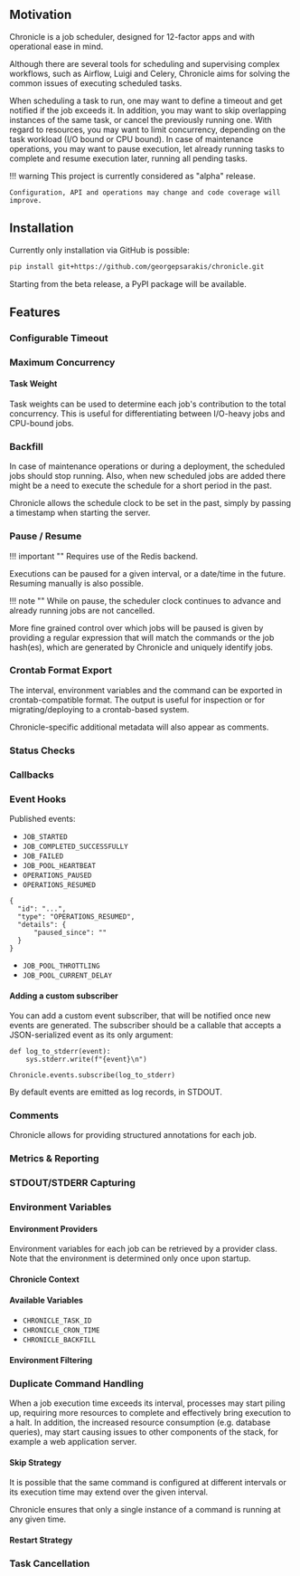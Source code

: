 ## Motivation

Chronicle is a job scheduler, designed for 12-factor apps and with operational ease in mind.

Although there are several tools for scheduling and supervising complex workflows, such as Airflow, Luigi and Celery,
Chronicle aims for solving the common issues of executing scheduled tasks.

When scheduling a task to run, one may want to define a timeout and get notified if the job exceeds it.
In addition, you may want to skip overlapping instances of the same task, or cancel the previously running one.
With regard to resources, you may want to limit concurrency, depending on the task workload (I/O bound or CPU bound).
In case of maintenance operations, you may want to pause execution, let already running tasks to complete and resume execution later,
running all pending tasks.


!!! warning
    This project is currently considered as "alpha" release.

    Configuration, API and operations may change and code coverage will improve.

## Installation

Currently only installation via GitHub is possible:

```bash
pip install git+https://github.com/georgepsarakis/chronicle.git
```

Starting from the beta release, a PyPI package will be available.

## Features

### Configurable Timeout

### Maximum Concurrency

#### Task Weight

Task weights can be used to determine each job's
contribution to the total concurrency.
This is useful for differentiating between
I/O-heavy jobs and CPU-bound jobs.  

### Backfill

In case of maintenance operations or during a deployment,
the scheduled jobs should stop running. Also, when new scheduled jobs are added there might be a need to execute the schedule
for a short period in the past.

Chronicle allows the schedule clock to be set in the past,
simply by passing a timestamp when starting the server.

### Pause / Resume

!!! important ""
    Requires use of the Redis backend.

Executions can be paused for a given interval,
or a date/time in the future. Resuming manually
is also possible.

!!! note ""
    While on pause, the scheduler clock continues to advance and already running jobs are not cancelled.

More fine grained control over which jobs will be paused
is given by providing a regular expression that will match the commands
or the job hash(es), which are generated by Chronicle and uniquely identify jobs.

### Crontab Format Export

The interval, environment variables and the command
can be exported in crontab-compatible format.
The output is useful for inspection or for migrating/deploying to
a crontab-based system.

Chronicle-specific additional metadata will also appear as comments.

### Status Checks

### Callbacks

### Event Hooks

Published events:
- `JOB_STARTED`
- `JOB_COMPLETED_SUCCESSFULLY`
- `JOB_FAILED`
- `JOB_POOL_HEARTBEAT`
- `OPERATIONS_PAUSED`
- `OPERATIONS_RESUMED`

```
{
  "id": "...",
  "type": "OPERATIONS_RESUMED",
  "details": {
      "paused_since": ""
  }
}
```

- `JOB_POOL_THROTTLING`
- `JOB_POOL_CURRENT_DELAY`

#### Adding a custom subscriber

You can add a custom event subscriber, that will be notified once new events are generated. 
The subscriber should be a callable 
that accepts a JSON-serialized event as its only argument:

```
def log_to_stderr(event):
    sys.stderr.write(f"{event}\n")

Chronicle.events.subscribe(log_to_stderr)
```

By default events are emitted as log records, in STDOUT.

### Comments

Chronicle allows for providing structured
annotations for each job.

### Metrics & Reporting

### STDOUT/STDERR Capturing

### Environment Variables

#### Environment Providers

Environment variables for each job can be retrieved
by a provider class. Note that the environment
is determined only once upon startup. 

#### Chronicle Context

#### Available Variables

- `CHRONICLE_TASK_ID`
- `CHRONICLE_CRON_TIME`
- `CHRONICLE_BACKFILL`

#### Environment Filtering

### Duplicate Command Handling

When a job execution time exceeds its interval,
processes may start piling up, requiring more resources
to complete and effectively bring execution to a halt. In addition,
the increased resource consumption (e.g. database queries),
may start causing issues to other components of the stack,
for example a web application server.

#### Skip Strategy

It is possible that the same command is configured
at different intervals or its execution time may
extend over the given interval.

Chronicle ensures that only a single instance of a command
is running at any given time.

#### Restart Strategy 

### Task Cancellation
